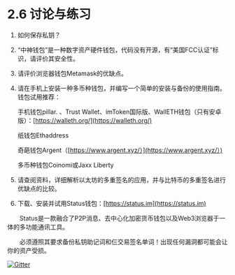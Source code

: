 # 2.6 讨论与练习

1. 如何保存私钥？

2. “中神钱包”是一种数字资产硬件钱包，代码没有开源，有“美国FCC认证”标识，请评价其安全性。

3. 请评价浏览器钱包Metamask的优缺点。

4. 请在手机上安装一种多币种钱包，并编写一个简单的安装与备份的使用指南。钱包试用推荐：

   手机钱包pillar. 、Trust Wallet、imToken国际版、WallETH钱包（只有安卓版）：[https://walleth.org/](https://walleth.org/)

   纸钱包Ethaddress 

   奇葩钱包Argent（[https://www.argent.xyz/）](https://www.argent.xyz/）) 

   多币种钱包Coinomi或Jaxx Liberty

5. 请查阅资料，详细解析以太坊的多重签名的应用，并与比特币的多重签名进行优缺点的比较。

6. 下载、安装并试用Status钱包：[https://status.im](https://status.im)

　　Status是一款融合了P2P消息、去中心化加密货币钱包以及Web3浏览器于一体的多功能通讯工具。

　　必须遵照其要求备份私钥助记词和仨交易签名单词！出现任何漏洞都可能会让你的资产受损。

[![Gitter](https://badges.gitter.im/naturaldao/区块链概论.svg)](https://gitter.im/naturaldao/区块链概论?utm_source=badge&utm_medium=badge&utm_campaign=pr-badge)

